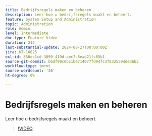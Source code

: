 ```yaml
---
title: Bedrijfsregels maken en beheren
description: Leer hoe u bedrijfsregels maakt en beheert.
feature: System Setup and Administration
topic: Administration
role: Admin
level: Intermediate
doc-type: Feature Video
duration: 212
last-substantial-update: 2024-08-27T00:00:00Z
jira: KT-16025
exl-id: 856ec1cd-3099-419d-aec7-6ead21fc85b1
source-git-commit: bbdf99c6bc1be714077fd94fc3f8325394de36b3
workflow-type: tm+mt
source-wordcount: '26'
ht-degree: 0%

---
```


# Bedrijfsregels maken en beheren

Leer hoe u bedrijfsregels maakt en beheert.

>[!VIDEO](https://video.tv.adobe.com/v/3433105/?quality=12&learn=on&enablevpops=1)
